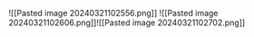 ![[Pasted image 20240321102556.png]]
![[Pasted image 20240321102606.png]]![[Pasted image 20240321102702.png]]